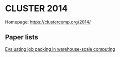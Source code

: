 # CLUSTER 2014

Homepage: https://clustercomp.org/2014/

## Paper lists

[Evaluating job packing in warehouse-scale computing](evaluating-job-packing-in-warehouse-scale-computing.md)